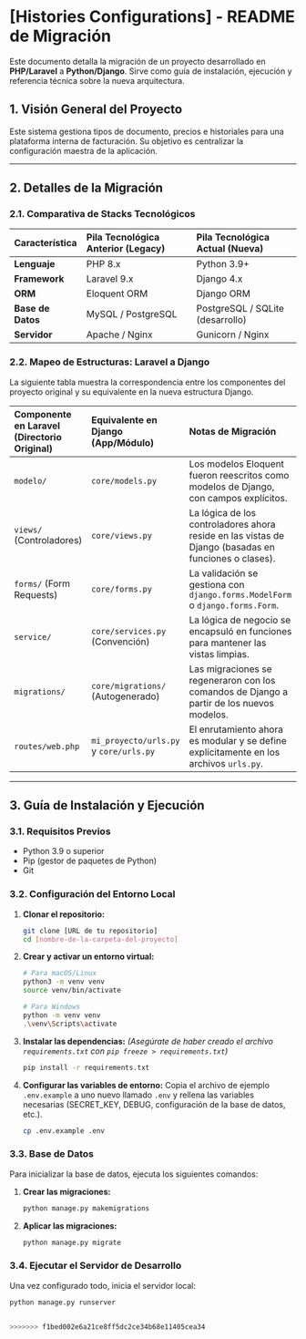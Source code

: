 # [Histories Configurations] - README de Migración

Este documento detalla la migración de un proyecto desarrollado en **PHP/Laravel** a **Python/Django**. Sirve como guía de instalación, ejecución y referencia técnica sobre la nueva arquitectura.

## 1. Visión General del Proyecto

Este sistema gestiona tipos de documento, precios e historiales para una plataforma interna de facturación. Su objetivo es centralizar la configuración maestra de la aplicación.

---

## 2. Detalles de la Migración

### 2.1. Comparativa de Stacks Tecnológicos

| Característica | Pila Tecnológica Anterior (Legacy) | Pila Tecnológica Actual (Nueva) |
| :--------------- | :--------------------------------- | :------------------------------ |
| **Lenguaje**     | PHP 8.x                            | Python 3.9+                     |
| **Framework**    | Laravel 9.x                        | Django 4.x                      |
| **ORM**          | Eloquent ORM                       | Django ORM                      |
| **Base de Datos**| MySQL / PostgreSQL                 | PostgreSQL / SQLite (desarrollo) |
| **Servidor**     | Apache / Nginx                     | Gunicorn / Nginx                |

### 2.2. Mapeo de Estructuras: Laravel a Django

La siguiente tabla muestra la correspondencia entre los componentes del proyecto original y su equivalente en la nueva estructura Django.

| Componente en Laravel (Directorio Original) | Equivalente en Django (App/Módulo) | Notas de Migración |
| :------------------------------------------ | :---------------------------------- | :----------------- |
| `modelo/`                                   | `core/models.py`                    | Los modelos Eloquent fueron reescritos como modelos de Django, con campos explícitos. |
| `views/` (Controladores)                    | `core/views.py`                     | La lógica de los controladores ahora reside en las vistas de Django (basadas en funciones o clases). |
| `forms/` (Form Requests)                    | `core/forms.py`                     | La validación se gestiona con `django.forms.ModelForm` o `django.forms.Form`. |
| `service/`                                  | `core/services.py` (Convención)     | La lógica de negocio se encapsuló en funciones para mantener las vistas limpias. |
| `migrations/`                               | `core/migrations/` (Autogenerado)   | Las migraciones se regeneraron con los comandos de Django a partir de los nuevos modelos. |
| `routes/web.php`                            | `mi_proyecto/urls.py` y `core/urls.py` | El enrutamiento ahora es modular y se define explícitamente en los archivos `urls.py`. |

---

## 3. Guía de Instalación y Ejecución

### 3.1. Requisitos Previos

*   Python 3.9 o superior
*   Pip (gestor de paquetes de Python)
*   Git

### 3.2. Configuración del Entorno Local

1.  **Clonar el repositorio:**
    ```bash
    git clone [URL de tu repositorio]
    cd [nombre-de-la-carpeta-del-proyecto]
    ```

2.  **Crear y activar un entorno virtual:**
    ```bash
    # Para macOS/Linux
    python3 -m venv venv
    source venv/bin/activate

    # Para Windows
    python -m venv venv
    .\venv\Scripts\activate
    ```

3.  **Instalar las dependencias:**
    *(Asegúrate de haber creado el archivo `requirements.txt` con `pip freeze > requirements.txt`)*
    ```bash
    pip install -r requirements.txt
    ```

4.  **Configurar las variables de entorno:**
    Copia el archivo de ejemplo `.env.example` a uno nuevo llamado `.env` y rellena las variables necesarias (SECRET_KEY, DEBUG, configuración de la base de datos, etc.).
    ```bash
    cp .env.example .env
    ```

### 3.3. Base de Datos

Para inicializar la base de datos, ejecuta los siguientes comandos:

1.  **Crear las migraciones:**
    ```bash
    python manage.py makemigrations
    ```

2.  **Aplicar las migraciones:**
    ```bash
    python manage.py migrate
    ```

### 3.4. Ejecutar el Servidor de Desarrollo

Una vez configurado todo, inicia el servidor local:
```bash
python manage.py runserver


>>>>>>> f1bed002e6a21ce8ff5dc2ce34b68e11405cea34
